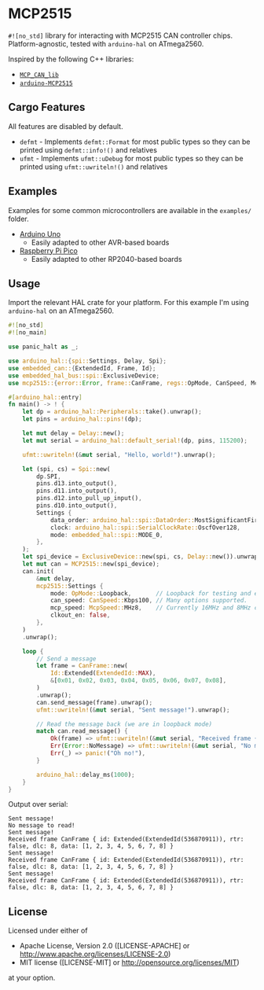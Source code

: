 # MCP2515

`#![no_std]` library for interacting with MCP2515 CAN controller chips.
Platform-agnostic, tested with `arduino-hal` on ATmega2560.

Inspired by the following C++ libraries:

- [`MCP_CAN_lib`](https://github.com/coryjfowler/MCP_CAN_lib)
- [`arduino-MCP2515`](https://github.com/autowp/arduino-mcp2515)

## Cargo Features

All features are disabled by default.

- `defmt` - Implements `defmt::Format` for most public types so they can be
  printed using `defmt::info!()` and relatives
- `ufmt` - Implements `ufmt::uDebug` for most public types so they can be
  printed using `ufmt::uwriteln!()` and relatives

## Examples

Examples for some common microcontrollers are available in the `examples/`
folder.

- [Arduino Uno](./examples/arduino/)
  - Easily adapted to other AVR-based boards
- [Raspberry Pi Pico](./examples/rp-pico/)
  - Easily adapted to other RP2040-based boards

## Usage

Import the relevant HAL crate for your platform. For this example I'm using
`arduino-hal` on an ATmega2560.

```rs
#![no_std]
#![no_main]

use panic_halt as _;

use arduino_hal::{spi::Settings, Delay, Spi};
use embedded_can::{ExtendedId, Frame, Id};
use embedded_hal_bus::spi::ExclusiveDevice;
use mcp2515::{error::Error, frame::CanFrame, regs::OpMode, CanSpeed, McpSpeed, MCP2515};

#[arduino_hal::entry]
fn main() -> ! {
    let dp = arduino_hal::Peripherals::take().unwrap();
    let pins = arduino_hal::pins!(dp);

    let mut delay = Delay::new();
    let mut serial = arduino_hal::default_serial!(dp, pins, 115200);

    ufmt::uwriteln!(&mut serial, "Hello, world!").unwrap();

    let (spi, cs) = Spi::new(
        dp.SPI,
        pins.d13.into_output(),
        pins.d11.into_output(),
        pins.d12.into_pull_up_input(),
        pins.d10.into_output(),
        Settings {
            data_order: arduino_hal::spi::DataOrder::MostSignificantFirst,
            clock: arduino_hal::spi::SerialClockRate::OscfOver128,
            mode: embedded_hal::spi::MODE_0,
        },
    );
    let spi_device = ExclusiveDevice::new(spi, cs, Delay::new()).unwrap();
    let mut can = MCP2515::new(spi_device);
    can.init(
        &mut delay,
        mcp2515::Settings {
            mode: OpMode::Loopback,       // Loopback for testing and example
            can_speed: CanSpeed::Kbps100, // Many options supported.
            mcp_speed: McpSpeed::MHz8,    // Currently 16MHz and 8MHz chips are supported.
            clkout_en: false,
        },
    )
    .unwrap();

    loop {
        // Send a message
        let frame = CanFrame::new(
            Id::Extended(ExtendedId::MAX),
            &[0x01, 0x02, 0x03, 0x04, 0x05, 0x06, 0x07, 0x08],
        )
        .unwrap();
        can.send_message(frame).unwrap();
        ufmt::uwriteln!(&mut serial, "Sent message!").unwrap();

        // Read the message back (we are in loopback mode)
        match can.read_message() {
            Ok(frame) => ufmt::uwriteln!(&mut serial, "Received frame {:?}", frame).unwrap(),
            Err(Error::NoMessage) => ufmt::uwriteln!(&mut serial, "No message to read!").unwrap(),
            Err(_) => panic!("Oh no!"),
        }

        arduino_hal::delay_ms(1000);
    }
}
```

Output over serial:

```text
Sent message!
No message to read!
Sent message!
Received frame CanFrame { id: Extended(ExtendedId(536870911)), rtr: false, dlc: 8, data: [1, 2, 3, 4, 5, 6, 7, 8] }
Sent message!
Received frame CanFrame { id: Extended(ExtendedId(536870911)), rtr: false, dlc: 8, data: [1, 2, 3, 4, 5, 6, 7, 8] }
Sent message!
Received frame CanFrame { id: Extended(ExtendedId(536870911)), rtr: false, dlc: 8, data: [1, 2, 3, 4, 5, 6, 7, 8] }
```

## License

Licensed under either of

- Apache License, Version 2.0 ([LICENSE-APACHE] or
  <http://www.apache.org/licenses/LICENSE-2.0>)
- MIT license ([LICENSE-MIT] or <http://opensource.org/licenses/MIT>)

at your option.
